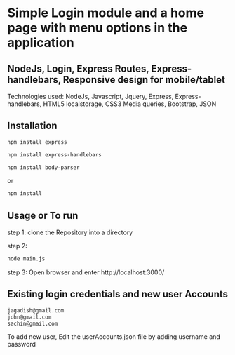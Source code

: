 # Simple Login module and a home page with menu options in the application

## NodeJs, Login, Express Routes, Express-handlebars, Responsive design for mobile/tablet

Technologies used: NodeJs, Javascript, Jquery, Express, Express-handlebars, HTML5 localstorage, CSS3 Media queries, Bootstrap, JSON

## Installation

```bash
npm install express 
```
```bash
npm install express-handlebars 
```
```bash
npm install body-parser
```
or

```bash
npm install
```

## Usage or To run

step 1: clone the Repository into a directory

step 2:

```bash
node main.js
```

step 3: Open browser and enter http://localhost:3000/

## Existing login credentials and new user Accounts

```bash
jagadish@gmail.com
john@gmail.com
sachin@gmail.com
```
To add new user, Edit the userAccounts.json file by adding username and password